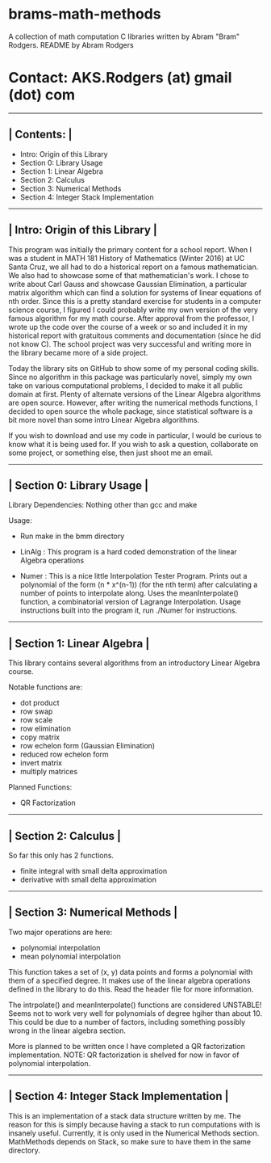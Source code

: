 # brams-math-methods
A collection of math computation C libraries written by Abram "Bram" Rodgers.
README by Abram Rodgers
# Contact: AKS.Rodgers (at) gmail (dot) com
-------------
| Contents: |
-------------
- Intro: Origin of this Library
- Section 0: Library Usage
- Section 1: Linear Algebra
- Section 2: Calculus
- Section 3: Numerical Methods
- Section 4: Integer Stack Implementation

---------------------------------
| Intro: Origin of this Library |
---------------------------------
This program was initially the primary content for a school report. When I was a student in MATH 181 History of Mathematics (Winter 2016) at UC Santa Cruz, we all had to do a historical report on a famous mathematician. We also had to showcase some of that mathematician's work. I chose to write about Carl Gauss and showcase Gaussian Elimination, a particular matrix algorithm which can find a solution for systems of linear equations of nth order. Since this is a pretty standard exercise for students in a computer science course, I figured I could probably write my own version of the very famous algorithm for my math course. After approval from the professor, I wrote up the code over the course of a week or so and included it in my historical report with gratuitous comments and documentation (since he did not know C). The school project was very successful and writing more in the library became more of a side project.

Today the library sits on GitHub to show some of my personal coding skills. Since no algorithm in this package was particularly novel, simply my own take on various computational problems, I decided to make it all public domain at first. Plenty of alternate versions of the Linear Algebra algorithms are open source. However, after writing the numerical methods functions, I decided to open source the whole package, since statistical software is a bit more novel than some intro Linear Algebra algorithms.

If you wish to download and use my code in particular, I would be curious to know what it is being used for. If you wish to ask a question, collaborate on some project, or something else, then just shoot me an email.


----------------------------
| Section 0: Library Usage |
----------------------------
Library Dependencies: Nothing other than gcc and make

Usage:

- Run make in the bmm directory

- LinAlg : This program is a hard coded demonstration of the linear Algebra operations

- Numer : This is a nice little Interpolation Tester Program. Prints out a polynomial of the form (n * x^(n-1)) (for the nth term) after calculating a number of points to interpolate along. Uses the meanInterpolate() function, a combinatorial version of Lagrange Interpolation. Usage instructions built into the program it, run ./Numer for instructions.

-----------------------------
| Section 1: Linear Algebra |
-----------------------------
This library contains several algorithms from an introductory Linear Algebra course.

Notable functions are:
- dot product
- row swap
- row scale
- row elimination
- copy matrix
- row echelon form (Gaussian Elimination)
- reduced row echelon form
- invert matrix
- multiply matrices

Planned Functions:
- QR Factorization

-----------------------
| Section 2: Calculus |
-----------------------
So far this only has 2 functions.
- finite integral with small delta approximation
- derivative with small delta approximation


--------------------------------
| Section 3: Numerical Methods |
--------------------------------
Two major operations are here:
- polynomial interpolation
- mean polynomial interpolation

This function takes a set of (x, y) data points and forms a polynomial with them of a specified degree. It makes use of the linear algebra operations defined in the library to do this. Read the header file for more information.

The intrpolate() and meanInterpolate() functions are considered UNSTABLE! Seems not to work very well for polynomials of degree hgiher than about 10. This could be due to a number of factors, including something possibly wrong in the linear algebra section.


More is planned to be written once I have completed a QR factorization implementation.
NOTE: QR factorization is shelved for now in favor of polynomial interpolation.

-------------------------------------------
| Section 4: Integer Stack Implementation |
-------------------------------------------
This is an implementation of a stack data structure written by me. The reason for this is simply because having a stack to run computations with is insanely useful. Currently, it is only used in the Numerical Methods section. MathMethods depends on Stack, so make sure to have them in the same directory.

